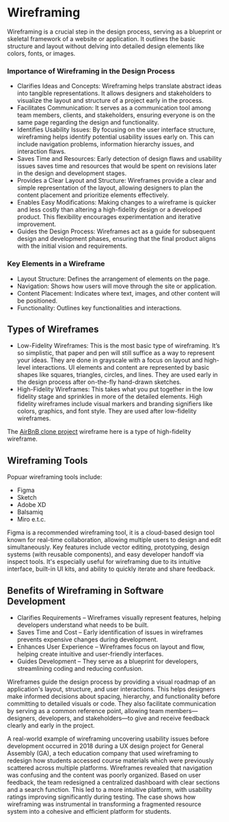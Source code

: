 # Wireframing
Wireframing is a crucial step in the design process, serving as a blueprint or skeletal framework of a website or application. It outlines the basic structure and layout without delving into detailed design elements like colors, fonts, or images.

### Importance of Wireframing in the Design Process
- Clarifies Ideas and Concepts: Wireframing helps translate abstract ideas into tangible representations. It allows designers and stakeholders to visualize the layout and structure of a project early in the process.
- Facilitates Communication: It serves as a communication tool among team members, clients, and stakeholders, ensuring everyone is on the same page regarding the design and functionality.
- Identifies Usability Issues: By focusing on the user interface structure, wireframing helps identify potential usability issues early on. This can include navigation problems, information hierarchy issues, and interaction flaws.
- Saves Time and Resources: Early detection of design flaws and usability issues saves time and resources that would be spent on revisions later in the design and development stages.
- Provides a Clear Layout and Structure: Wireframes provide a clear and simple representation of the layout, allowing designers to plan the content placement and prioritize elements effectively.
- Enables Easy Modifications: Making changes to a wireframe is quicker and less costly than altering a high-fidelity design or a developed product. This flexibility encourages experimentation and iterative improvement.
- Guides the Design Process: Wireframes act as a guide for subsequent design and development phases, ensuring that the final product aligns with the initial vision and requirements.

### Key Elements in a Wireframe
- Layout Structure: Defines the arrangement of elements on the page.
- Navigation: Shows how users will move through the site or application.
- Content Placement: Indicates where text, images, and other content will be positioned.
- Functionality: Outlines key functionalities and interactions.

## Types of Wireframes
- Low-Fidelity Wireframes: This is the most basic type of wireframing. It’s so simplistic, that paper and pen will still suffice as a way to represent your ideas. They are done in grayscale with a focus on layout and high-level interactions. UI elements and content are represented by basic shapes like squares, triangles, circles, and lines. They are used early in the design process after on-the-fly hand-drawn sketches.
- High-Fidelity Wireframes: This takes what you put together in the low fidelity stage and sprinkles in more of the detailed elements. High fidelity wireframes include visual markers and branding signifiers like colors, graphics, and font style. They are used after low-fidelity wireframes.

The [AirBnB clone project](https://www.figma.com/design/E2BRqdPcKkrnX6hLGPto8Z/Project-Airbnb?node-id=1-2&t=sTAeZGS3VrBemZUd-0) wireframe here is a type of high-fidelity wireframe.

## Wireframing Tools
Popuar wireframing tools include:
- Figma
- Sketch
- Adobe XD
- Balsamiq
- Miro e.t.c.

Figma is a recommended wireframing tool, it is a cloud-based design tool known for real-time collaboration, allowing multiple users to design and edit simultaneously. Key features include vector editing, prototyping, design systems (with reusable components), and easy developer handoff via inspect tools. It's especially useful for wireframing due to its intuitive interface, built-in UI kits, and ability to quickly iterate and share feedback.

## Benefits of Wireframing in Software Development
- Clarifies Requirements – Wireframes visually represent features, helping developers understand what needs to be built.
- Saves Time and Cost – Early identification of issues in wireframes prevents expensive changes during development.
- Enhances User Experience – Wireframes focus on layout and flow, helping create intuitive and user-friendly interfaces.
- Guides Development – They serve as a blueprint for developers, streamlining coding and reducing confusion.

Wireframes guide the design process by providing a visual roadmap of an application's layout, structure, and user interactions. This helps designers make informed decisions about spacing, hierarchy, and functionality before committing to detailed visuals or code. They also facilitate communication by serving as a common reference point, allowing team members—designers, developers, and stakeholders—to give and receive feedback clearly and early in the project.

A real-world example of wireframing uncovering usability issues before development occurred in 2018 during a UX design project for General Assembly (GA), a tech education company that used wireframing to redesign how students accessed course materials which were previously scattered across multiple platforms. Wireframes revealed that navigation was confusing and the content was poorly organized. Based on user feedback, the team redesigned a centralized dashboard with clear sections and a search function. This led to a more intuitive platform, with usability ratings improving significantly during testing. The case shows how wireframing was instrumental in transforming a fragmented resource system into a cohesive and efficient platform for students.

